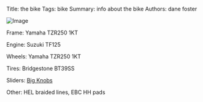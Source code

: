Title: the bike
Tags: bike
Summary: info about the bike
Authors: dane foster

![Image]({filename}/static/IMG_1752.JPG)

Frame: Yamaha TZR250 1KT

Engine: Suzuki TF125

Wheels: Yamaha TZR250 1KT

Tires: Bridgestone BT39SS

Sliders: [Big Knobs](http://www.bigknobs.com.au)

Other: HEL braided lines, EBC HH pads

